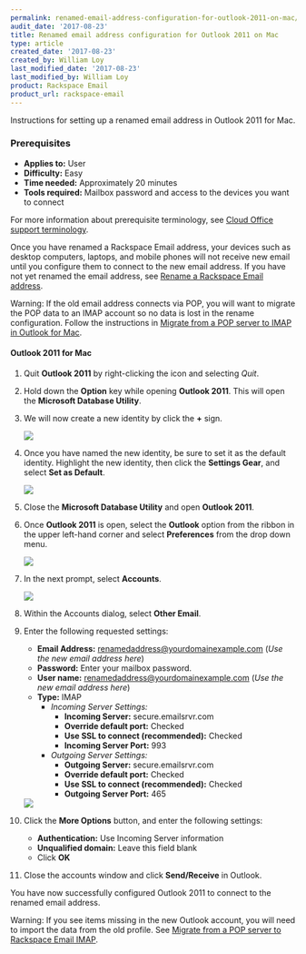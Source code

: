 ```yaml
---
permalink: renamed-email-address-configuration-for-outlook-2011-on-mac/
audit_date: '2017-08-23'
title: Renamed email address configuration for Outlook 2011 on Mac
type: article
created_date: '2017-08-23'
created_by: William Loy
last_modified_date: '2017-08-23'
last_modified_by: William Loy
product: Rackspace Email
product_url: rackspace-email
---
```


Instructions for setting up a renamed email address in Outlook 2011 for Mac.

### Prerequisites

- **Applies to:** User
- **Difficulty:** Easy
- **Time needed:** Approximately 20 minutes
- **Tools required:**  Mailbox password and access to the devices you want to connect

For more information about prerequisite terminology, see [Cloud Office support terminology](/how-to/cloud-office-support-terminology/).

Once you have renamed a Rackspace Email address, your devices such as desktop computers, laptops, and mobile phones will not receive new email until you configure them to connect to the new email address. If you have not yet renamed the email address, see [Rename a Rackspace Email address](/how-to/rename-a-rackspace-email-mailbox/).

Warning: If the old email address connects via POP, you will want to migrate the POP data to an IMAP account so no data is lost in the rename configuration. Follow the instructions in [Migrate from a POP server to IMAP in Outlook for Mac](/how-to/migrating-from-a-pop-server-to-rackspace-email-imap-using-outlook-2011-mac/).


#### Outlook 2011 for Mac


1. Quit **Outlook 2011** by right-clicking the icon and selecting *Quit*.

2. Hold down the **Option** key while opening **Outlook 2011**. This will open the **Microsoft Database Utility**.

3. We will now create a new identity by click the **+** sign.

    <img src="{% asset_path rackspace-email/renamed-email-address-configuration-for-outlook-2011-on-mac/microsoft-database-utility.png %}" />

4. Once you have named the new identity, be sure to set it as the default identity. Highlight the new identity, then click the **Settings Gear**, and select **Set as Default**.

    <img src="{% asset_path rackspace-email/renamed-email-address-configuration-for-outlook-2011-on-mac/microsoft-database-utility-default.png %}" />

5. Close the **Microsoft Database Utility** and open **Outlook 2011**.

6. Once **Outlook 2011** is open, select the **Outlook** option from the ribbon in the upper left-hand corner and select **Preferences** from the drop down menu.

    <img src="{% asset_path rackspace-email/renamed-email-address-configuration-for-outlook-2011-on-mac/Outlook_Dropdown.png %}" />

7. In the next prompt, select **Accounts**.

    <img src="{% asset_path rackspace-email/renamed-email-address-configuration-for-outlook-2011-on-mac/OL2011-accounts.png %}" />

8. Within the Accounts dialog, select **Other Email**.

9. Enter the following requested settings:

    - **Email Address:** renamedaddress@yourdomainexample.com (*Use the new email address here*)
    - **Password:** Enter your mailbox password.
    - **User name:** renamedaddress@yourdomainexample.com (*Use the new email address here*)
    - **Type:** IMAP
        - *Incoming Server Settings:*
            - **Incoming Server:** secure.emailsrvr.com
            - **Override default port:** Checked
            - **Use SSL to connect (recommended):** Checked
            - **Incoming Server Port:** 993
        - *Outgoing Server Settings:*
            - **Outgoing Server:** secure.emailsrvr.com
            - **Override default port:** Checked
            - **Use SSL to connect (recommended):** Checked
            - **Outgoing Server Port:** 465

    <img src="{% asset_path rackspace-email/renamed-email-address-configuration-for-outlook-2011-on-mac/server-settings.png %}" />



10. Click the **More Options** button, and enter the following settings:

    - **Authentication:** Use Incoming Server information
    - **Unqualified domain:** Leave this field blank
    - Click **OK**

11. Close the accounts window and click **Send/Receive** in Outlook.

You have now successfully configured Outlook 2011 to connect to the renamed email address.

Warning: If you see items missing in the new Outlook account, you will need to import the data from the old profile. See [Migrate from a POP server to Rackspace Email IMAP](/how-to/migrating-from-a-pop-server-to-rackspace-email-imap-using-outlook-2011-mac/).
